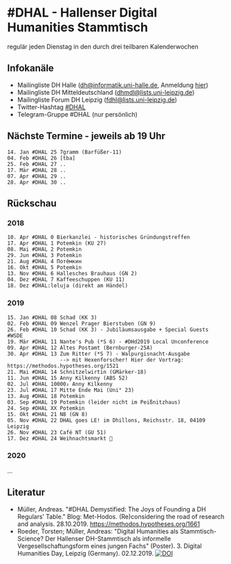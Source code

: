 # #DHAL - Hallenser Digital Humanities Stammtisch

regulär jeden Dienstag in den durch drei teilbaren Kalenderwochen

## Infokanäle

* Mailingliste DH Halle ([dh@informatik.uni-halle.de](mailto:dh@informatik.uni-halle.de), Anmeldung [hier](https://janus.informatik.uni-halle.de/cgi-bin/mailman/listinfo/dh))
* Mailingliste DH Mitteldeutschland ([dhmdl@lists.uni-leipzig.de](mailto:dhmdl@lists.uni-leipzig.de))
* Mailingliste Forum DH Leipzig ([fdhl@lists.uni-leipzig.de](mailto:fdhl@lists.uni-leipzig.de))
* Twitter-Hashtag [#DHAL](https://mobile.twitter.com/search?q=%23dhal&src=typed_query)
* Telegram-Gruppe #DHAL (nur persönlich)

## Nächste Termine - jeweils ab 19 Uhr

```
14. Jan #DHAL 25 7gramm (Barfüßer-11)
04. Feb #DHAL 26 [tba]
25. Feb #DHAL 27 ..
17. Mär #DHAL 28 ..
07. Apr #DHAL 29 ..
28. Apr #DHAL 30 ..
```

## Rückschau

### 2018

```
10. Apr #DHAL 0 Bierkanzlei - historisches Gründungstreffen
17. Apr #DHAL 1 Potemkin (KU 27)
08. Mai #DHAL 2 Potemkin
29. Jun #DHAL 3 Potemkin
21. Aug #DHAL 4 Потёмкин
16. Okt #DHAL 5 Potemkin
13. Nov #DHAL 6 Hallesches Brauhaus (GN 2)
04. Dez #DHAL 7 Kaffeeschuppen (KU 11)
18. Dez #DHAL:leluja (direkt am Händel)
```

### 2019

```
15. Jan #DHAL 08 Schad (KK 3)
02. Feb #DHAL 09 Wenzel Prager Bierstuben (GN 9)
26. Feb #DHAL 10 Schad (KK 3) - Jubiläumsausgabe + Special Guests #WSDE
19. Mär #DHAL 11 Nante's Pub (*S 6) - #DHd2019 Local Unconference
09. Apr #DHAL 12 Altes Postamt (Bernburger-25A)
30. Apr #DHAL 13 Zum Ritter (*S 7) - Walpurgisnacht-Ausgabe
                 --> mit Hexenforscher! Hier der Vortrag: https://methodos.hypotheses.org/1521
21. Mai #DHAL 14 Schnitzelwirtin (GMärker-18)
11. Jun #DHAL 15 Anny Kilkenny (ABS 52)
02. Jul #DHAL 10000₂ Anny Kilkenny
23. Jul #DHAL 17 Mitte Ende Mai (Uni° 23)
13. Aug #DHAL 18 Potemkin
03. Sep #DHAL 19 Potemkin (leider nicht im Peißnitzhaus)
24. Sep #DHAL XX Potemkin
15. Okt #DHAL 21 N8 (GN 8)
05. Nov #DHAL 22 DHAL goes LE! im Dhillons, Reichsstr. 18, 04109 Leipzig
26. Nov #DHAL 23 Café NT (GU 51)
17. Dez #DHAL 24 Weihnachtsmarkt 🎄
```

### 2020

...

## Literatur

* Müller, Andreas. "#DHAL Demystified: The Joys of Founding a DH Regulars’ Table." Blog: Met-Hodos. (Re)considering the road of research and analysis. 28.10.2019. https://methodos.hypotheses.org/1661
* Roeder, Torsten; Müller, Andreas: "Digital Humanities als Stammtisch-Science? Der Hallenser DH-Stammtisch als informelle Vergesellschaftungsform eines jungen Fachs" (Poster). 3. Digital Humanities Day, Leipzig (Germany). 02.12.2019. [![DOI](https://zenodo.org/badge/DOI/10.5281/zenodo.3557385.svg)](https://doi.org/10.5281/zenodo.3557385)
